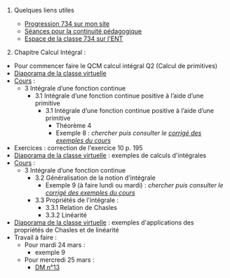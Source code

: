 1. Quelques liens utiles 
    * [Progression 734 sur mon site](http://www.frederic-junier.org/TS2020/Progression/TS_2020.html)
    * [Séances pour la continuité pédagogique](https://frederic-junier.github.io/TS-2019-2020/)
    * [Espace de la classe 734 sur l'ENT](https://le-parc.ent.auvergnerhonealpes.fr/classes/classe-734/mathematiques/)



2. Chapitre Calcul Intégral :
   
  * Pour commencer faire le QCM calcul intégral Q2 (Calcul de primitives)
  * [Diaporama de la classe virtuelle](Diaporama-classe-virtuelle-23-03-2020.pdf)
  * [Cours](http://frederic-junier.org/TS2020/Cours/TSCalculIntegralCours20V1-professeur-Web.pdf)  :
    * 3 Intégrale d’une fonction continue
      * 3.1 Intégrale d’une fonction continue positive à l’aide d’une primitive
        * 3.1 Intégrale d’une fonction continue positive à l’aide d’une primitive
          * Théorème 4 
          * Exemple 8 : _chercher puis consulter le [corrigé des exemples du cours](../CalculIntegral/Corrige-Cours-CalculIntegralPartie2-2020.pdf)_
  * Exercices : correction de l'exercice 10 p. 195
  * [Diaporama de la classe virtuelle](Diaporama-classe-virtuelle-23-03-2020.pdf)  : exemples de calculs d'intégrales
  * [Cours](http://frederic-junier.org/TS2020/Cours/TSCalculIntegralCours20V1-professeur-Web.pdf)  :
    * 3 Intégrale d’une fonction continue
      * 3.2 Généralisation de la notion d’intégrale
        * Exemple 9 (à faire lundi ou mardi) : _chercher puis consulter le [corrigé des exemples du cours](../CalculIntegral/Corrige-Cours-CalculIntegralPartie2-2020.pdf)_
      * 3.3 Propriétés de l'intégrale :
        * 3.3.1 Relation de Chasles
        * 3.3.2 Linéarité
  * [Diaporama de la classe virtuelle](Diaporama-classe-virtuelle-23-03-2020.pdf)  : exemples d'applications des propriétés de Chasles et de linéarité
  * Travail à faire :
    * Pour mardi  24 mars : 
      * exemple 9
    * Pour mercredi 25 mars : 
      *  [DM n°13](http://frederic-junier.org/TS2020/Cours/TS-DM13-2020-Web.pdf)